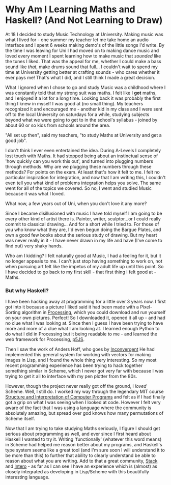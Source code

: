 Why Am I Learning Maths and Haskell? (And Not Learning to Draw)
====================================

At 18 I decided to study Music Technology at University. Making music was what I lived for - one summer my teacher let me take home an audio interface and I spent 6 weeks making demo's of the little songs I'd write. By the time I was leaving for Uni I had moved on to making dance music and loved every moment I spent learning how to make music that *sounded* like the tunes I liked. That was the appeal for me, whether I could make a bass sound like *that*, make drums sound that full... I couldn't wait to spend my time at University getting better at crafting sounds - who cares whether it ever pays me! That's what I did, and I still think I made a great decision.

What I ignored when I chose to go and study Music was a childhood where I was constantly told that my strong suit was maths. I felt like I **got** maths, and I enjoyed it a lot for a long time. Looking back it was probably the first thing I knew in myself I was good at (no small thing). My teachers recognized it and encouraged me - another kid in my class and I were sent off to the local University on saturdays for a while, studying subjects beyond what we were going to get to in the school's syllabus - joined by about 60 or so kids from schools around the area.

"All set up then", said my teachers, "to study Maths at University and get a good job". 

I don't think I ever even entertained the idea. During A-Levels I completely lost touch with Maths. It had stopped being about an instinctual sense of 'how quickly can you work this out', and turned into plugging numbers through methods. Why are we plugging these numbers through these methods? For points on the exam. At least that's how it felt to me. I felt no particular inspiration for integration, and now that I am writing this, I couldn't even tell you what kind of problems integration helps you solve. The same went for all of the topics we covered. So no, I went and studied Music because it was what I loved. 

What now, a few years out of Uni, when you don't love it any more?

Since I became disillusioned with music I have told myself I am going to be every other kind of artist there is. Painter, writer, sculptor...or I could really commit to classical drawing... And for a short while I tried to. For those of you who know what they are, I'd even begun doing the Bargue Plates, and own a good few books about the serious study of drawing. But my heart was never really in it - I have never drawn in my life and have (I've come to find out) very shaky hands. 

Who am I kidding? I felt naturally good at Music, I had a feeling for it, but it no longer appeals to me. I can't just stop having something to work on, not when pursuing art felt like the impetus of my adult life up until this point. So I have decided to go back to my first skill - that first thing I felt good at - Maths. 

### But why Haskell?

I have been hacking away at programming for a little over 3 years now. I first got into it because a picture I liked said it had been made with a Pixel-Sorting algorithm in [Processing](https://processing.org), which you could download and run yourself on your own pictures. Perfect! So I downloaded it, opened it all up - and had no clue what I was looking at. Since then I guess I have been trying to have more and more of a clue what I am looking at. I learned enough Python to do what I did in Processing but it being readable to me - and learned the web framework for Processing, [p5JS](https://p5js.org). 

Then I saw the work of Anders Hoff, who goes by [Inconvergent](https://inconvergent.net/2017/snek-is-not-an-acronym) He had implemented this general system for working with vectors for making images in Lisp, and I found the whole thing very interesting. So my most recent programming experience has been trying to hack together something similar in Scheme, which I never got very far with because I was trying to get it all to interface with my pen plotter from the 80s.

However, though the project never really got off the ground, I *loved* Scheme. Well, I still do. I worked my way through the legendary MIT course [Structure and Interpretation of Computer Programs](https://ocw.mit.edu/courses/electrical-engineering-and-computer-science/6-001-structure-and-interpretation-of-computer-programs-spring-2005/) and felt as if I had finally got a grip on what I was seeing when I looked at code. However I felt very aware of the fact that I was using a language where the community is absolutely amazing, but spread over god knows how many permutations of Scheme itself. 

Now that I am trying to take studying Maths seriously, I figure I should get serious about programming as well, and ever since I first heard about Haskell I wanted to try it. Writing 'functionally' (whatever this word means) in Scheme had helped me reason better about my programs, and Haskell's type system seems like a great tool (and I'm sure soon I will understand it to be more than this) to further that ability to clearly understand be able to reason about what you are writing. Add to that a great community, [Stack](https://haskellstack.org) and [Intero](https://github.com/commercialhaskell/intero) - as far as I can see I have an experience which is (almost) as closely integrated as developing in Lisp/Scheme with this beautifully interesting language.  

    


